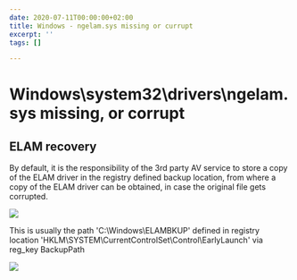 ```yaml
---
date: 2020-07-11T00:00:00+02:00
title: Windows - ngelam.sys missing or currupt
excerpt: ''
tags: []

---
```

# Windows\system32\drivers\ngelam.sys missing, or corrupt

## ELAM recovery

By default, it is the responsibility of the 3rd party AV service to store a copy of the ELAM driver in the registry defined backup location, from where a copy of the ELAM driver can be obtained, in case the original file gets corrupted.

![](/images/image-14.png)

This is usually the path 'C:\\Windows\\ELAMBKUP' defined in registry location 'HKLM\\SYSTEM\\CurrentControlSet\\Control\\EarlyLaunch' via reg_key BackupPath

![](/images/image-15.png)